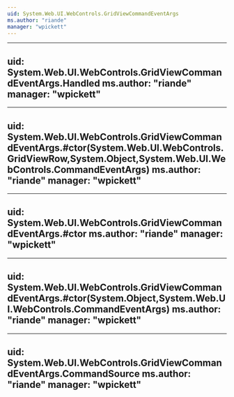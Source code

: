 ```yaml
---
uid: System.Web.UI.WebControls.GridViewCommandEventArgs
ms.author: "riande"
manager: "wpickett"
---
```


---
uid: System.Web.UI.WebControls.GridViewCommandEventArgs.Handled
ms.author: "riande"
manager: "wpickett"
---

---
uid: System.Web.UI.WebControls.GridViewCommandEventArgs.#ctor(System.Web.UI.WebControls.GridViewRow,System.Object,System.Web.UI.WebControls.CommandEventArgs)
ms.author: "riande"
manager: "wpickett"
---

---
uid: System.Web.UI.WebControls.GridViewCommandEventArgs.#ctor
ms.author: "riande"
manager: "wpickett"
---

---
uid: System.Web.UI.WebControls.GridViewCommandEventArgs.#ctor(System.Object,System.Web.UI.WebControls.CommandEventArgs)
ms.author: "riande"
manager: "wpickett"
---

---
uid: System.Web.UI.WebControls.GridViewCommandEventArgs.CommandSource
ms.author: "riande"
manager: "wpickett"
---
